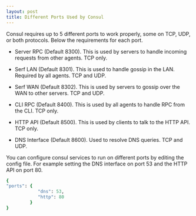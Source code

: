 ```yaml
---
layout: post
title: Different Ports Used by Consul
---
```


Consul requires up to 5 different ports to work properly, some on TCP, UDP, or both protocols. Below the requirements for each port.
    
* Server RPC (Default 8300). This is used by servers to handle incoming requests from other agents. TCP only.
    
* Serf LAN (Default 8301). This is used to handle gossip in the LAN. Required by all agents. TCP and UDP.
    
* Serf WAN (Default 8302). This is used by servers to gossip over the WAN to other servers. TCP and UDP.
    
* CLI RPC (Default 8400). This is used by all agents to handle RPC from the CLI. TCP only.
    
* HTTP API (Default 8500). This is used by clients to talk to the HTTP API. TCP only.
* DNS Interface (Default 8600). Used to resolve DNS queries. TCP and UDP.

You can configure consul services to run on different ports by editing the config file. For example setting the DNS interface on port 53 and the HTTP API on port 80.

```ruby
{ 
"ports": { 
            "dns": 53,
            "http": 80
         } 
}
```